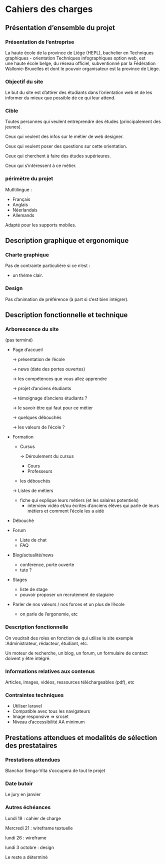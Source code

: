 # Cahiers des charges

## Présentation d’ensemble du projet

### Présentation de l’entreprise

La haute école de la province de Liège (HEPL), bachelier en Techniques graphiques - orientation Techniques infographiques option web, est une haute école belge, du réseau officiel, subventionné par la Fédération Wallonie-Bruxelles et dont le pouvoir organisateur est la province de Liège.

### Objectif du site

Le but du site est d’attirer des étudiants dans l’orientation web et de les informer du mieux que possible de ce qui leur attend.

### Cible

Toutes personnes qui veulent entreprendre des études (principalement des jeunes).

Ceux qui veulent des infos sur le métier de web designer.

Ceux qui veulent poser des questions sur cette orientation.

Ceux qui cherchent à faire des études supérieures.

Ceux qui s’intéressent à ce métier.

### périmètre du projet

Mutltilingue : 

- Français
- Anglais
- Néerlandais
- Allemands

Adapté pour les supports mobiles.

## Description graphique et ergonomique

### Charte graphique

Pas de contrainte particulière si ce n’est :

- un thème clair.

### Design

Pas d’animation de préférence (à part si c’est bien intégrer).

## Description fonctionnelle et technique

### Arborescence du site

(pas terminé)

- Page d’accueil
    
    → présentation de l’école
    
    → news (date des portes ouvertes)
    
    → les compétences que vous allez apprendre
    
    → projet d’anciens étudiants
    
    → témoignage d’anciens étudiants ?
    
    → le savoir être qui faut pour ce métier
    
    → quelques débouchés
    
    → les valeurs de l’école ?
    
- Formation
    - Cursus
        
        → Déroulement du cursus
        
        - Cours
        - Professeurs
    - les débouchés
    
    → Listes de métiers
    
    - fiche qui explique leurs métiers (et les salaires potentiels)
        - interview vidéo et/ou écrites d’anciens élèves qui parle de leurs métiers et comment l’école les a aidé
- Débouché
- Forum
    - Liste de chat
    - FAQ
- Blog/actualité/news
    - conference, porte ouverte
    - tuto ?
- Stages
    - liste de stage
    - pouvoir proposer un recrutement de stagiaire
- Parler de nos valeurs / nos forces et un plus de l’école
    - on parle de l’ergonomie, etc

### Description fonctionnelle

On voudrait des roles en fonction de qui utilise le site exemple :Administrateur, rédacteur, étudiant, etc.

Un moteur de recherche, un blog, un forum, un formulaire de contact doivent y être intégré.

### Informations relatives aux contenus

Articles, images, vidéos, ressources téléchargeables (pdf), etc

### Contraintes techniques

- Utiliser laravel
- Compatible avec tous les navigateurs
- Image responsive ⇒ srcset
- Niveau d’accessibilité AA minimum

## Prestations attendues et modalités de sélection des prestataires

### Prestations attendues

Blanchar Senga-Vita s’occupera de tout le projet

### Date butoir

Le jury en janvier

### Autres échéances

Lundi 19 : cahier de charge

Mercredi 21 : wireframe textuelle

lundi 26 : wireframe

lundi 3 octobre : design

Le reste a déterminé